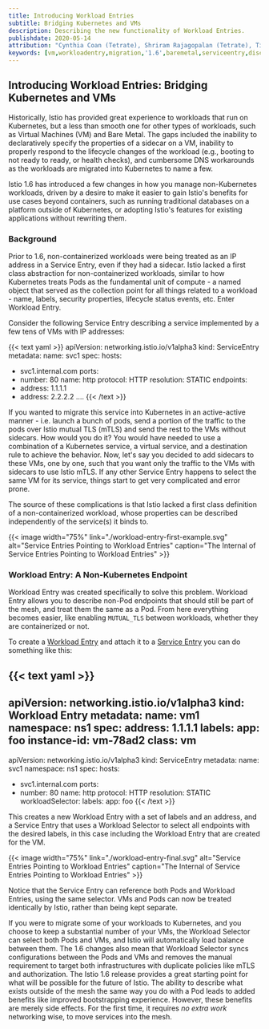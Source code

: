 ```yaml
---
title: Introducing Workload Entries
subtitle: Bridging Kubernetes and VMs
description: Describing the new functionality of Workload Entries.
publishdate: 2020-05-14
attribution: "Cynthia Coan (Tetrate), Shriram Rajagopalan (Tetrate), Tia Louden (Tetrate), John Howard (Google), Sven Mawson (Google)"
keywords: [vm,workloadentry,migration,'1.6',baremetal,serviceentry,discovery]
---
```


## Introducing Workload Entries: Bridging Kubernetes and VMs

Historically, Istio has provided great experience to workloads that run on Kubernetes, but a less than smooth one for other types of workloads, such as Virtual Machines (VM) and Bare Metal. The gaps included the inability to declaratively specify the properties of a sidecar on a VM, inability to properly respond to the lifecycle changes of the workload (e.g., booting to not ready to ready, or health checks), and cumbersome DNS workarounds as the workloads are migrated into Kubernetes to name a few.

Istio 1.6 has introduced a few changes in how you manage non-Kubernetes workloads, driven by a desire to make it easier to gain Istio's benefits for use cases beyond containers, such as running traditional databases on a platform outside of Kubernetes, or adopting Istio's features for existing applications without rewriting them.

### Background

Prior to 1.6, non-containerized workloads were being treated as an IP address in a Service Entry, even if they had a sidecar. Istio lacked a first class abstraction for non-containerized workloads, similar to how Kubernetes treats Pods as the fundamental unit of compute - a named object that served as the collection point for all things related to a workload - name, labels, security properties, lifecycle status events, etc. Enter Workload Entry.

Consider the following Service Entry describing a service implemented by a few tens of VMs with IP addresses:

{{< text yaml >}}
apiVersion: networking.istio.io/v1alpha3
kind: ServiceEntry
metadata:
  name: svc1
spec:
  hosts:
  - svc1.internal.com
  ports:
  - number: 80
    name: http
    protocol: HTTP
  resolution: STATIC
  endpoints:
  - address: 1.1.1.1
  - address: 2.2.2.2
  ....
{{< /text >}}

If you wanted to migrate this service into Kubernetes in an active-active manner - i.e. launch a bunch of pods, send a portion of the traffic to the pods over Istio mutual TLS (mTLS) and send the rest to the VMs without sidecars. How would you do it? You would have needed to use a combination of a Kubernetes service, a virtual service, and a destination rule to achieve the behavior. Now, let's say you decided to add sidecars to these VMs, one by one, such that you want only the traffic to the VMs with sidecars to use Istio mTLS. If any other Service Entry happens to select the same VM for its service, things start to get very complicated and error prone.

The source of these complications is that Istio lacked a first class definition of a non-containerized workload, whose properties can be described independently of the service(s) it binds to.

{{< image width="75%"
    link="./workload-entry-first-example.svg"
    alt="Service Entries Pointing to Workload Entries"
    caption="The Internal of Service Entries Pointing to Workload Entries"
    >}}

### Workload Entry: A Non-Kubernetes Endpoint

Workload Entry was created specifically to solve this problem. Workload Entry allows you to describe non-Pod endpoints that should still be part of the mesh, and treat them the same as a Pod. From here everything becomes easier, like enabling `MUTUAL_TLS` between workloads, whether they are containerized or not.

To create a [Workload Entry](/docs/reference/config/networking/workload-entry/) and attach it to a [Service Entry](/docs/reference/config/networking/service-entry/) you can do something like this:

{{< text yaml >}}
---
apiVersion: networking.istio.io/v1alpha3
kind: Workload Entry
metadata:
  name: vm1
  namespace: ns1
spec:
  address: 1.1.1.1
  labels:
    app: foo
    instance-id: vm-78ad2
    class: vm
---
apiVersion: networking.istio.io/v1alpha3
kind: ServiceEntry
metadata:
  name: svc1
  namespace: ns1
spec:
  hosts:
  - svc1.internal.com
  ports:
  - number: 80
    name: http
    protocol: HTTP
  resolution: STATIC
  workloadSelector:
    labels:
      app: foo
{{< /text >}}

This creates a new Workload Entry with a set of labels and an address, and a Service Entry that uses a Workload Selector to select all endpoints with the desired labels, in this case including the Workload Entry that are  created for the VM.

{{< image width="75%"
    link="./workload-entry-final.svg"
    alt="Service Entries Pointing to Workload Entries"
    caption="The Internal of Service Entries Pointing to Workload Entries"
    >}}

Notice that the Service Entry can reference both Pods and Workload Entries, using the same selector. VMs and Pods can now be treated identically by Istio, rather than being kept separate.

If you were to migrate some of your workloads to Kubernetes, and you choose to keep a substantial number of your VMs, the Workload Selector can select both Pods and VMs, and Istio will automatically load balance between them. The 1.6 changes also mean that Workload Selector syncs configurations between the Pods and VMs and removes the manual requirement to target both infrastructures with duplicate policies like mTLS and authorization.
The Istio 1.6 release provides a great starting point for what will be possible for the future of Istio. The ability to describe what exists outside of the mesh the same way you do with a Pod leads to added benefits like improved bootstrapping experience. However, these benefits are merely side effects. For the first time, it requires _*no extra work*_ networking wise, to move services into the mesh.